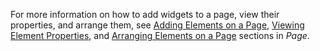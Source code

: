 For more information on how to add widgets to a page, view their properties, and arrange them, see [Adding Elements on a Page](page#add-elements), [Viewing Element Properties](page#view-properties), and [Arranging Elements on a Page](page#arrange-elements) sections in *Page*.
